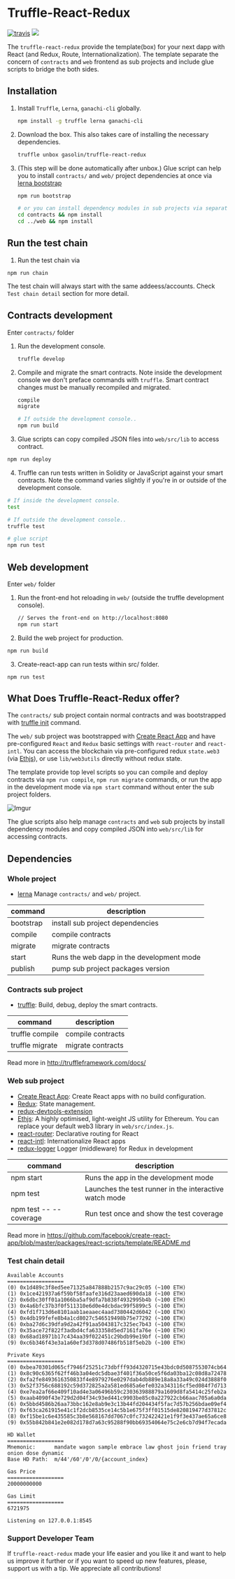 # Truffle-React-Redux

[![travis](https://travis-ci.org/gasolin/truffle-react-redux.svg?branch=master)](https://travis-ci.org/gasolin/truffle-react-redux) [![](https://img.shields.io/badge/💵-Tip_Me-brightgreen.svg)](https://gitcoin.co/tip?username=gasolin)


The `truffle-react-redux` provide the template(box) for your next dapp with React (and Redux, Route, Internationalization). The template separate the concern of `contracts` and `web` frontend as sub projects and include glue scripts to bridge the both sides.

## Installation

1. Install `Truffle`, `Lerna`, `ganachi-cli` globally.
    ```sh
    npm install -g truffle lerna ganachi-cli
    ```

2. Download the box. This also takes care of installing the necessary dependencies.
    ```sh
    truffle unbox gasolin/truffle-react-redux
    ```

3. (This step will be done automatically after unbox.) Glue script can help you to install `contracts/` and `web/` project dependencies at once via [lerna bootstrap](https://github.com/lerna/lerna#bootstrap)

    ```sh
    npm run bootstrap

    # or you can install dependency modules in sub projects via separate commands
    cd contracts && npm install
    cd ../web && npm install
    ```

## Run the test chain

1. Run the test chain via

```
npm run chain
```

The test chain will always start with the same addeess/accounts. Check `Test chain detail` section for more detail.

## Contracts development

Enter `contracts/` folder

1. Run the development console.
    ```sh
    truffle develop
    ```

2. Compile and migrate the smart contracts. Note inside the development console we don't preface commands with `truffle`. Smart contract changes must be manually recompiled and migrated.
    ```sh
    compile
    migrate

    # If outside the development console..
    npm run build
    ```

3. Glue scripts can copy compiled JSON files into `web/src/lib` to access contract.

```sh
npm run deploy
```

4. Truffle can run tests written in Solidity or JavaScript against your smart contracts. Note the command varies slightly if you're in or outside of the development console.
  ```sh
  # If inside the development console.
  test

  # If outside the development console..
  truffle test

  # glue script
  npm run test
  ```

## Web development

Enter `web/` folder

1. Run the front-end hot reloading in `web/` (outside the truffle development console).
    ```sh
    // Serves the front-end on http://localhost:8080
    npm run start
    ```

2. Build the web project for production.

```sh
npm run build
```

3. Create-react-app can run tests within src/ folder.

```
npm run test
```

## What Does Truffle-React-Redux offer?

The `contracts/` sub project contain normal contracts and was bootstrapped with [truffle init](http://truffleframework.com/docs/getting_started/project) command.

The `web/` sub project  was bootstrapped with [Create React App](https://github.com/facebookincubator/create-react-app) and have pre-configured `React` and `Redux` basic settings with `react-router` and `react-intl`. You can access the blockchain via pre-configured redux `state.web3` (via [Ethjs](https://github.com/ethjs/ethjs)), or use `lib/web3utils` directly without redux state.

The template provide top level scripts so you can compile and deploy contracts via `npm run compile`, `npm run migrate` commands, or run the app in the development mode via `npm start` command without enter the sub project folders.

![Imgur](https://i.imgur.com/3KxaZ1zl.png)

The glue scripts also help manage `contracts` and  `web` sub projects by install dependency modules and copy compiled JSON into `web/src/lib` for accessing contracts.

## Dependencies

### Whole project

* [lerna](https://github.com/lerna/lerna#bootstrap) Manage `contracts/` and `web/` project.

| command | description |
|-------------|---------------|
| bootstrap | install sub project dependencies |
| compile  | compile contracts |
| migrate   | migrate contracts |
| start        | Runs the web dapp in the development mode |
| publish   | pump sub project packages version |

### Contracts sub project

* [truffle](http://truffleframework.com/): Build, debug, deploy the smart contracts.

| command | description |
|-------------|---------------|
| truffle compile  | compile contracts |
| truffle migrate   | migrate contracts |

Read more in http://truffleframework.com/docs/

### Web sub project

* [Create React App](https://github.com/facebookincubator/create-react-app): Create React apps with no build configuration.
* [Redux](https://redux.js.org/basics/usage-with-react): State management.
* [redux-devtools-extension](https://github.com/zalmoxisus/redux-devtools-extension)
* [Ethjs](https://github.com/ethjs/ethjs): A highly optimised, light-weight JS utility for Ethereum. You can replace your default web3 library in `web/src/index.js`.
* [react-router](https://reacttraining.com/react-router/web/guides/philosophy): Declarative routing for React
* [react-intl](https://github.com/yahoo/react-intl/wiki): Internationalize React apps
* [redux-logger](https://github.com/evgenyrodionov/redux-logger) Logger (middleware) for Redux in development

| command | description |
|-------------|---------------|
| npm start | Runs the app in the development mode |
| npm test  | Launches the test runner in the interactive watch mode |
| npm test -- --coverage | Run test once and show the test coverage |

Read more in https://github.com/facebook/create-react-app/blob/master/packages/react-scripts/template/README.md


### Test chain detail

```
Available Accounts
==================
(0) 0x1d489c3f8ed5ee71325a847888b2157c9ac29c05 (~100 ETH)
(1) 0x1ce421937a6f59bf58faafe316d23aaed690da18 (~100 ETH)
(2) 0x6dbc30ff01a1066ba5af9dfa7b838f4932995b4b (~100 ETH)
(3) 0x4a6bfc37b3f0f511310e6d0e4dcbdac99f5899c5 (~100 ETH)
(4) 0xfd1f713d6e8101aab1aeaaec4aad7380442d6042 (~100 ETH)
(5) 0x4db199fefe8b4a1cd8027c546519498b75e77292 (~100 ETH)
(6) 0xba27d6c39dfa9d2a42f91aa5043817c325ec7b43 (~100 ETH)
(7) 0x35ace72f822f3adbd4cfa633358d5ed7161fa76e (~100 ETH)
(8) 0x68ad18971b17c434aa39f022451c29bdb99e19bf (~100 ETH)
(9) 0xc6b346f43e3a1a60ef3d378d07486fb518f5eb2b (~100 ETH)

Private Keys
==================
(0) 0xbea70301d065cf7946f25251c73dbfff93d4320715e43bdc0d5087553074cb64
(1) 0x8c90c6365f62ff46b3a04edc5dbae3f401f36a50ce5f6da03ba12c08d8a72478
(2) 0xfa2fe8493616350833f4e8979276e0297dab4db889e18a8a33a49c024d3888f0
(3) 0x52f3756c688192c59d372825a2a581ed685a6efe032a343116cf5ed084f7d713
(4) 0xe7ea2af66e409f10ad4e3a06496b59c230363988879a1609d8fa5414c25feb2a
(5) 0xaab4090f43e729d2d04f34c93ed441c9903be85c0a227922cb66aac705a6a0da
(6) 0x5bbd4586b26aa73bbc162e8ab9e3c13b44fd204434f5fac7d57b256bdae09ef4
(7) 0xf63ca261915e41c1f2dcb8535ce14c5b1e675f3ff01515de820819477d37812c
(8) 0xf15be1c6e435585c3b8e568167dd7067c0fc732422421e1f9f3e437ae65a6ce8
(9) 0x55b842b841e2e082d178d7a63c95288f90bb69354064e75c2e6cb7d94f7ecada

HD Wallet
==================
Mnemonic:      mandate wagon sample embrace law ghost join friend tray onion dose dynamic
Base HD Path:  m/44'/60'/0'/0/{account_index}

Gas Price
==================
20000000000

Gas Limit
==================
6721975

Listening on 127.0.0.1:8545
```

### Support Developer Team

If `truffle-react-redux` made your life easier and you like it and want to help us improve it further or if you want to speed up new features, please, support us with a tip. We appreciate all contributions!
